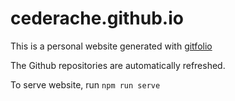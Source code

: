 # cederache.github.io

This is a personal website generated with [gitfolio](https://github.com/imfunniee/gitfolio)

The Github repositories are automatically refreshed.

To serve website, run `npm run serve`
